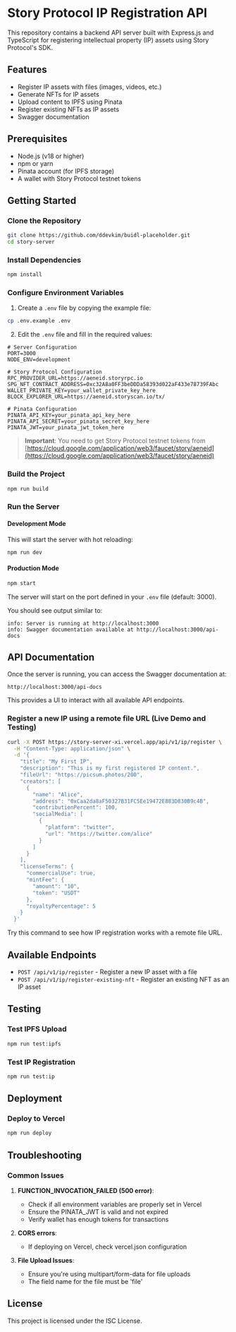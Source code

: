 # Story Protocol IP Registration API

This repository contains a backend API server built with Express.js and TypeScript for registering intellectual property (IP) assets using Story Protocol's SDK.

## Features

- Register IP assets with files (images, videos, etc.)
- Generate NFTs for IP assets
- Upload content to IPFS using Pinata
- Register existing NFTs as IP assets
- Swagger documentation

## Prerequisites

- Node.js (v18 or higher)
- npm or yarn
- Pinata account (for IPFS storage)
- A wallet with Story Protocol testnet tokens

## Getting Started

### Clone the Repository

```bash
git clone https://github.com/ddevkim/buidl-placeholder.git
cd story-server
```

### Install Dependencies

```bash
npm install
```

### Configure Environment Variables

1. Create a `.env` file by copying the example file:

```bash
cp .env.example .env
```

2. Edit the `.env` file and fill in the required values:

```
# Server Configuration
PORT=3000
NODE_ENV=development

# Story Protocol Configuration
RPC_PROVIDER_URL=https://aeneid.storyrpc.io
SPG_NFT_CONTRACT_ADDRESS=0xc32A8a0FF3beDDDa58393d022aF433e78739FAbc
WALLET_PRIVATE_KEY=your_wallet_private_key_here
BLOCK_EXPLORER_URL=https://aeneid.storyscan.io/tx/

# Pinata Configuration
PINATA_API_KEY=your_pinata_api_key_here
PINATA_API_SECRET=your_pinata_secret_key_here
PINATA_JWT=your_pinata_jwt_token_here
```

> **Important**: You need to get Story Protocol testnet tokens from [https://cloud.google.com/application/web3/faucet/story/aeneid](https://cloud.google.com/application/web3/faucet/story/aeneid)

### Build the Project

```bash
npm run build
```

### Run the Server

#### Development Mode

This will start the server with hot reloading:

```bash
npm run dev
```

#### Production Mode

```bash
npm start
```

The server will start on the port defined in your `.env` file (default: 3000).

You should see output similar to:
```
info: Server is running at http://localhost:3000
info: Swagger documentation available at http://localhost:3000/api-docs
```

## API Documentation

Once the server is running, you can access the Swagger documentation at:

```
http://localhost:3000/api-docs
```

This provides a UI to interact with all available API endpoints.



### Register a new IP using a remote file URL (Live Demo and Testing)

```bash
curl -X POST https://story-server-xi.vercel.app/api/v1/ip/register \
  -H "Content-Type: application/json" \
  -d '{
    "title": "My First IP",
    "description": "This is my first registered IP content.",
    "fileUrl": "https://picsum.photos/200",
    "creators": [
      {
        "name": "Alice",
        "address": "0xCaa2da8aF50327B31FC5Ee19472E883D830B9c4B",
        "contributionPercent": 100,
        "socialMedia": [
          {
            "platform": "twitter",
            "url": "https://twitter.com/alice"
          }
        ]
      }
    ],
    "licenseTerms": {
      "commercialUse": true,
      "mintFee": {
        "amount": "10",
        "token": "USDT"
      },
      "royaltyPercentage": 5
    }
  }'
```

Try this command to see how IP registration works with a remote file URL.

## Available Endpoints

- `POST /api/v1/ip/register` - Register a new IP asset with a file
- `POST /api/v1/ip/register-existing-nft` - Register an existing NFT as an IP asset

## Testing

### Test IPFS Upload

```bash
npm run test:ipfs
```

### Test IP Registration

```bash
npm run test:ip
```

## Deployment

### Deploy to Vercel

```bash
npm run deploy
```

## Troubleshooting

### Common Issues

1. **FUNCTION_INVOCATION_FAILED (500 error)**:
   - Check if all environment variables are properly set in Vercel
   - Ensure the PINATA_JWT is valid and not expired
   - Verify wallet has enough tokens for transactions

2. **CORS errors**:
   - If deploying on Vercel, check vercel.json configuration

3. **File Upload Issues**:
   - Ensure you're using multipart/form-data for file uploads
   - The field name for the file must be 'file'

## License

This project is licensed under the ISC License.
